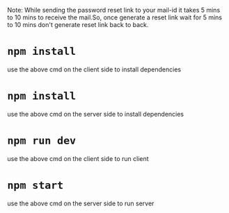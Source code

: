 Note: While sending the password reset link to your mail-id it takes 5 mins to 10 mins to receive the mail.So, once generate a reset link wait for 5 mins to 10 mins don't generate reset link back to back.

# `npm install`
use the above cmd on the client side to install dependencies

# `npm install`
use the above cmd on the server side to install dependencies

# `npm run dev`
use the above cmd on the client side to run client

# `npm start`
use the above cmd on the server side to run server
